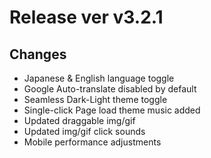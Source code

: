 # Release ver v3.2.1

## Changes

- Japanese & English language toggle
- Google Auto-translate disabled by default
- Seamless Dark-Light theme toggle
- Single-click Page load theme music added
- Updated draggable img/gif
- Updated img/gif click sounds
- Mobile performance adjustments